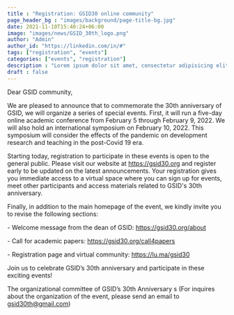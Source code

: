 ```yaml
---
title : "Registration: GSID30 online community"
page_header_bg : "images/background/page-title-bg.jpg"
date: 2021-11-10T15:40:24+06:00
image: "images/news/GSID_30th_logo.png"
author: "Admin"
author_id: "https://linkedin.com/in/#"
tags: ["registration", "events"]
categories: ["events", "registration"]
description : "Lorem ipsum dolor sit amet, consectetur adipisicing elit. Maiores, velit."
draft : false
---
```


Dear GSID community, 

​We are pleased to announce that to commemorate the 30th anniversary of GSID, we will organize a series of special events. First, it will run a five-day online academic conference from February 5 through February 9, 2022.  We will also hold an international symposium on February 10, 2022. This symposium will consider the effects of the pandemic on development research and teaching in the post-Covid 19 era.  

​Starting today, registration to participate in these events is open to the general public. Please visit our website at https://gsid30.org and register early to be updated on the latest announcements. Your registration gives you immediate access to a virtual space where you can sign up for events, meet other participants and access materials related to GSID's 30th anniversary.  

​Finally, in addition to the main homepage of the event, we kindly invite you to revise the following sections:

​- Welcome message from the dean of GSID: https://gsid30.org/about

​- Call for academic papers: https://gsid30.org/call4papers

​- Registration page and virtual community: https://lu.ma/gsid30 

​Join us to celebrate GSID’s 30th anniversary and participate in these exciting events! 

​The organizational committee of GSID’s 30th Anniversary
s
​(For inquires about the organization of the event, please send an email to gsid30th@gmail.com)